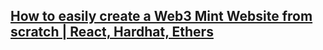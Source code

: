 ## [How to easily create a Web3 Mint Website from scratch | React, Hardhat, Ethers](https://www.youtube.com/watch?v=JBudoefuKBk)
